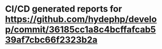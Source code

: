 # CI/CD generated reports for https://github.com/hydephp/develop/commit/36185cc1a8c4bcffafcab539af7cbc66f2323b2a
